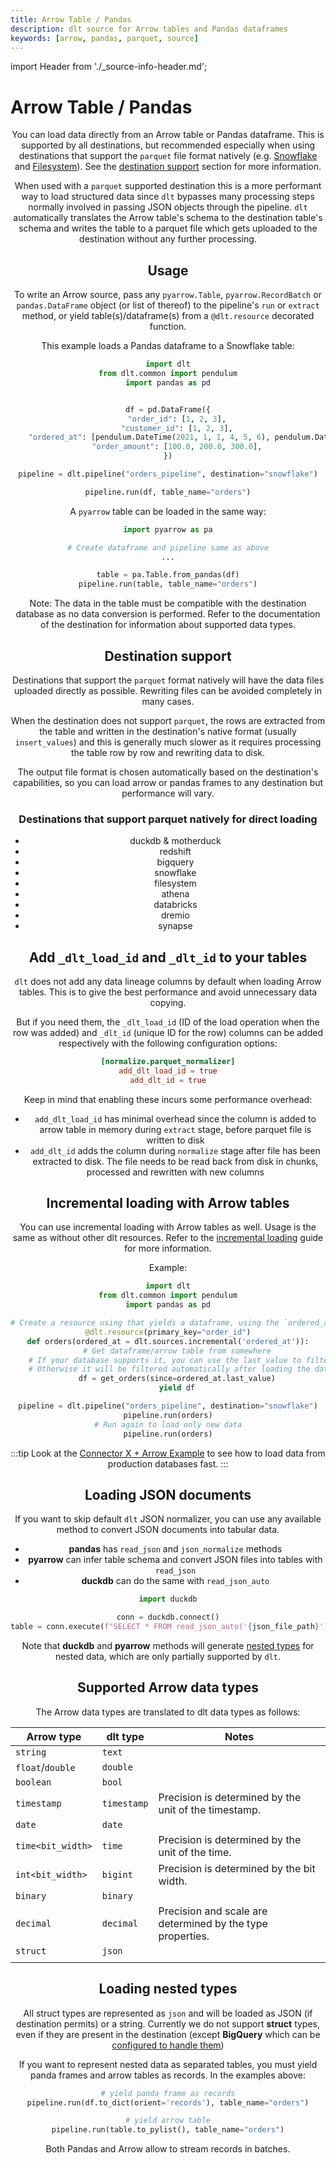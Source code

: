 ```yaml
---
title: Arrow Table / Pandas
description: dlt source for Arrow tables and Pandas dataframes
keywords: [arrow, pandas, parquet, source]
---
```

import Header from './_source-info-header.md';

# Arrow Table / Pandas

<Header/>

You can load data directly from an Arrow table or Pandas dataframe.
This is supported by all destinations, but recommended especially when using destinations that support the `parquet` file format natively (e.g. [Snowflake](../destinations/snowflake.md) and [Filesystem](../destinations/filesystem.md)).
See the [destination support](#destination-support-and-fallback) section for more information.

When used with a `parquet` supported destination this is a more performant way to load structured data since `dlt` bypasses many processing steps normally involved in passing JSON objects through the pipeline.
`dlt` automatically translates the Arrow table's schema to the destination table's schema and writes the table to a parquet file which gets uploaded to the destination without any further processing.

## Usage

To write an Arrow source, pass any `pyarrow.Table`, `pyarrow.RecordBatch` or `pandas.DataFrame` object (or list of thereof) to the pipeline's `run` or `extract` method, or yield table(s)/dataframe(s) from a `@dlt.resource` decorated function.

This example loads a Pandas dataframe to a Snowflake table:

```py
import dlt
from dlt.common import pendulum
import pandas as pd


df = pd.DataFrame({
    "order_id": [1, 2, 3],
    "customer_id": [1, 2, 3],
    "ordered_at": [pendulum.DateTime(2021, 1, 1, 4, 5, 6), pendulum.DateTime(2021, 1, 3, 4, 5, 6), pendulum.DateTime(2021, 1, 6, 4, 5, 6)],
    "order_amount": [100.0, 200.0, 300.0],
})

pipeline = dlt.pipeline("orders_pipeline", destination="snowflake")

pipeline.run(df, table_name="orders")
```

A `pyarrow` table can be loaded in the same way:

```py
import pyarrow as pa

# Create dataframe and pipeline same as above
...

table = pa.Table.from_pandas(df)
pipeline.run(table, table_name="orders")
```

Note: The data in the table must be compatible with the destination database as no data conversion is performed. Refer to the documentation of the destination for information about supported data types.

## Destination support

Destinations that support the `parquet` format natively will have the data files uploaded directly as possible. Rewriting files can be avoided completely in many cases.

When the destination does not support `parquet`, the rows are extracted from the table and written in the destination's native format (usually `insert_values`) and this is generally much slower
as it requires processing the table row by row and rewriting data to disk.

The output file format is chosen automatically based on the destination's capabilities, so you can load arrow or pandas frames to any destination but performance will vary.

### Destinations that support parquet natively for direct loading
* duckdb & motherduck
* redshift
* bigquery
* snowflake
* filesystem
* athena
* databricks
* dremio
* synapse


## Add `_dlt_load_id` and `_dlt_id` to your tables

`dlt` does not add any data lineage columns by default when loading Arrow tables. This is to give the best performance and avoid unnecessary data copying.

But if you need them, the `_dlt_load_id` (ID of the load operation when the row was added) and `_dlt_id` (unique ID for the row) columns can be added respectively with the following configuration options:

```toml
[normalize.parquet_normalizer]
add_dlt_load_id = true
add_dlt_id = true
```

Keep in mind that enabling these incurs some performance overhead:

- `add_dlt_load_id` has minimal overhead since the column is added to arrow table in memory during `extract` stage, before parquet file is written to disk
- `add_dlt_id` adds the column during `normalize` stage after file has been extracted to disk. The file needs to be read back from disk in chunks, processed and rewritten with new columns

## Incremental loading with Arrow tables

You can use incremental loading with Arrow tables as well.
Usage is the same as without other dlt resources. Refer to the [incremental loading](../../general-usage/incremental-loading.md) guide for more information.

Example:

```py
import dlt
from dlt.common import pendulum
import pandas as pd

# Create a resource using that yields a dataframe, using the `ordered_at` field as an incremental cursor
@dlt.resource(primary_key="order_id")
def orders(ordered_at = dlt.sources.incremental('ordered_at')):
    # Get dataframe/arrow table from somewhere
    # If your database supports it, you can use the last_value to filter data at the source.
    # Otherwise it will be filtered automatically after loading the data.
    df = get_orders(since=ordered_at.last_value)
    yield df

pipeline = dlt.pipeline("orders_pipeline", destination="snowflake")
pipeline.run(orders)
# Run again to load only new data
pipeline.run(orders)
```

:::tip
Look at the [Connector X + Arrow Example](../../examples/connector_x_arrow/) to see how to load data from production databases fast.
:::

## Loading JSON documents
If you want to skip default `dlt` JSON normalizer, you can use any available method to convert JSON documents into tabular data.
* **pandas** has `read_json` and `json_normalize` methods
* **pyarrow** can infer table schema and convert JSON files into tables with `read_json`
* **duckdb** can do the same with `read_json_auto`

```py
import duckdb

conn = duckdb.connect()
table = conn.execute(f"SELECT * FROM read_json_auto('{json_file_path}')").fetch_arrow_table()
```

Note that **duckdb** and **pyarrow** methods will generate [nested types](#loading-nested-types) for nested data, which are only partially supported by `dlt`.

## Supported Arrow data types

The Arrow data types are translated to dlt data types as follows:

| Arrow type        | dlt type    | Notes                                                      |
|-------------------|-------------|------------------------------------------------------------|
| `string`          | `text`      |                                                            |
| `float`/`double`  | `double`    |                                                            |
| `boolean`         | `bool`      |                                                            |
| `timestamp`       | `timestamp` | Precision is determined by the unit of the timestamp.      |
| `date`            | `date`      |                                                            |
| `time<bit_width>` | `time`      | Precision is determined by the unit of the time.           |
| `int<bit_width>`  | `bigint`    | Precision is determined by the bit width.                  |
| `binary`          | `binary`    |                                                            |
| `decimal`         | `decimal`   | Precision and scale are determined by the type properties. |
| `struct`          | `json`   |                                                            |
|                   |             |                                                            |


## Loading nested types
All struct types are represented as `json` and will be loaded as JSON (if destination permits) or a string. Currently we do not support **struct** types,
even if they are present in the destination (except **BigQuery** which can be [configured to handle them](../destinations/bigquery.md#use-bigquery-schema-autodetect-for-nested-fields))

If you want to represent nested data as separated tables, you must yield panda frames and arrow tables as records. In the examples above:
```py
# yield panda frame as records
pipeline.run(df.to_dict(orient='records'), table_name="orders")

# yield arrow table
pipeline.run(table.to_pylist(), table_name="orders")
```
Both Pandas and Arrow allow to stream records in batches.
